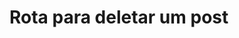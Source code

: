 #  Rota para deletar um post

<api-endpoint openapi-path="../../specifications/shapeUpSwagger2.json" method="DELETE" endpoint="/v1/Post/{id}/deletePost"/>